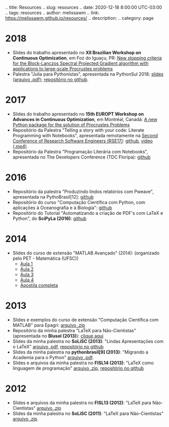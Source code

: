 .. title: Resources
.. slug: resources
.. date: 2020-12-18 8:00:00 UTC-03:00
.. tags: resources
.. author: melissawm
.. link: https://melissawm.github.io/resources/
.. description:
.. category: page

2018
====

* Slides do trabalho apresentado no **XII Brazilian Workshop on Continuous Optimization**, em Foz do Iguaçu, PR: <a href="https://drive.google.com/file/d/1lGyvwTAkOkv0tIA76MAXOqxcawx-LSOp/view?usp=sharing">New stopping criteria for the Block-Lanczos Spectral Projected Gradient algorithm with applications to large-scale Procrustes problems</a>
* Palestra "Julia para Pythonistas", apresentada na PythonSul 2018: <a href="https://drive.google.com/file/d/1LIAlM_Nrg3LbF3iTiZcfO7f7vDP2fgNX/view?usp=sharing">slides (arquivo .pdf)</a>; <a href="https://github.com/melissawm/juliapythonistas">repositório no github</a>.

2017
====

* Slides do trabalho apresentado no **15th EUROPT Workshop on Advances in Continuous Optimization**, em Montréal, Canadá: <a href="https://drive.google.com/file/d/16YEe9HCf7AXWCZw9sbbmnqTTIdB9Pi0c/view?usp=sharing">A new Python package for the solution of Procrustes Problems</a>
* Repositório da Palestra "Telling a story with your code: Literate Programming with Notebooks", apresentada remotamente na <a href="https://rse.ac.uk/conf2017/">Second Conference of Research Software Engineers (RSE17)</a>: <a href="https://github.com/melissawm/rse2017">github</a>, <a href="https://drive.google.com/file/d/1mRfqP24tU_RRc0ntpZhM2Sb2q7sYARiv/view?usp=sharing">video (.mp4)</a>
* Repositório da Palestra "Programação Literária com Notebooks", apresentada no The Developers Conference (TDC Floripa): <a href="https://github.com/melissawm/lpwithnotebooks">github</a>

2016
====

* Repositório da palestra "Produzindo lindos relatórios com Pweave", apresentada na PythoBrasil[12]: <a href="https://github.com/melissawm/pweave_pybr12">github</a>
* Repositório do curso "Computação Científica com Python, com aplicações à Oceanografia e à Biologia": <a href="https://github.com/melissawm/oceanobiopython">github</a>
* Repositório do Tutorial "Automatizando a criação de PDF's com LaTeX e Python", do <b>SciPyLa (2016)</b>: <a href="https://github.com/melissawm/tutorialscipyla2016">github</a>

2014
====

* Slides do curso de extensão "MATLAB Avançado" (2014):</b> (organizado pelo PET - Matemática (UFSC))
  - <a target="new" href="https://drive.google.com/file/d/1hIhcVuRTdOzi17mDo1_1ZK9y3CT0PGJ7/view?usp=sharing">Aula 1</a>
  - <a target="new" href="https://drive.google.com/file/d/1slYO52scyx3HYwnRkUG8Mud_5DrOAVW6/view?usp=sharing">Aula 2</a>
  - <a target="new" href="https://drive.google.com/file/d/1J5VQXIoTJes76vQBBJOxfKcI-vczOtR3/view?usp=sharing">Aula 3</a>
  - <a target="new" href="https://drive.google.com/file/d/1mfepdlYIjIP7rt91zE1a6QYj3vmCo5ad/view?usp=sharing">Aula 4</a>
  - <a target="new" href="https://drive.google.com/file/d/1Lr0RxPiRQAOWeTsz6hOrvzAQRc4SSp1a/view?usp=sharing">Apostila completa</a>

2013
====

* Slides e exemplos do curso de extensão "Computação Científica com MATLAB" para Epagri:</b> <a href="https://drive.google.com/file/d/1lGzm7icf_mdRWrHf5AhXtF_plZre_4zA/view?usp=sharing">arquivo .zip</a>
* Repositório da minha palestra "LaTeX para Não-Cientistas" (apresentada no <b>Blusol (2013)</b>): <a href="https://github.com/melissawm/latexnaocientistas">clique aqui</a>
* Slides da minha palestra no <b>SoLiSC (2013)</b>: "Lindas Apresentações com o LaTeX" <a href="https://drive.google.com/file/d/1mqds210hkTTk7FkGHBLwsTxNOxkgJX6h/view?usp=sharing">arquivo .pdf</a>, <a target="new" href="https://github.com/melissawm/lindasapresentacoes"> repositório no github</a>
* Slides da minha palestra na <b>pythonbrasil[9] (2013)</b>: "Migrando a Academia para o Python" <a target="new" href="https://drive.google.com/file/d/1_WaIZ4RPEeYYWJvyAC2PO34JqMIOmiVq/view?usp=sharing">arquivo .pdf</a>.
* Slides e arquivos da minha palestra no <b>FISL14 (2013)</b>: "LaTeX como linguagem de programação" <a target="new" href="https://drive.google.com/file/d/1VMJxLPq_5TUYX1qEOvy4JbNYth9FahXM/view?usp=sharing">arquivo .zip</a>, <a href="http://github.com/melissawm/autolatex">repositório no github</a>

2012
====

* Slides e arquivos da minha palestra no <b>FISL13 (2012)</b>: "LaTeX para Não-Cientistas" <a target="new" href="https://drive.google.com/file/d/1vLOS8kwn4Nmwkv1gbABwR8ZC97tbwG5-/view?usp=sharing">arquivo .zip</a>
* Slides da minha palestra no <b>SoLiSC (2011)</b>: "LaTeX para Não-Cientistas" <a target="new"	href="https://drive.google.com/file/d/1E3hKozhSy205_pFla_EdeezyspAw9ftX/view?usp=sharing">arquivo .zip</a>.
